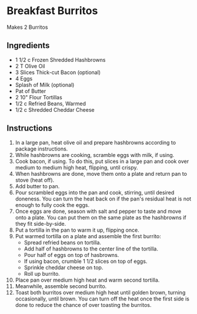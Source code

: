 # Breakfast Burritos #

Makes 2 Burritos

## Ingredients ##

- 1 1/2 c Frozen Shredded Hashbrowns
- 2 T Olive Oil
- 3 Slices Thick-cut Bacon (optional)
- 4 Eggs
- Splash of Milk (optional)
- Pat of Butter
- 2 10" Flour Tortillas
- 1/2 c Refried Beans, Warmed
- 1/2 c Shredded Cheddar Cheese

## Instructions ##

1. In a large pan, heat olive oil and prepare hashbrowns according to package instructions.
2. While hashbrowns are cooking, scramble eggs with milk, if using.
3. Cook bacon, if using.  To do this, put slices in a large pan and cook over medium to medium high heat, flipping, until crispy.
3. When hashbrowns are done, move them onto a plate and return pan to stove (heat off).
4. Add butter to pan.
5. Pour scrambled eggs into the pan and cook, stirring, until desired doneness. You can turn the heat back on if the pan's residual heat is not enough to fully cook the eggs.
6. Once eggs are done, season with salt and pepper to taste and move onto a plate. You can put them on the same plate as the hashbrowns if they fit side-by-side.
7. Put a tortilla in the pan to warm it up, flipping once.
8. Put warmed tortilla on a plate and assemble the first burrito: 
    - Spread refried beans on tortilla.
    - Add half of hashbrowns to the center line of the tortilla.
    - Pour half of eggs on top of hasbrowns.
    - If using bacon, crumble 1 1/2 slices on top of eggs.
    - Sprinkle cheddar cheese on top.
    - Roll up burrito.  
9. Place pan over medium high heat and warm second tortilla.
10. Meanwhile, assemble second burrito.
11. Toast both burritos over medium high heat until golden brown, turning occasionally, until brown.  You can turn off the heat once the first side is done to reduce the chance of over toasting the burritos.